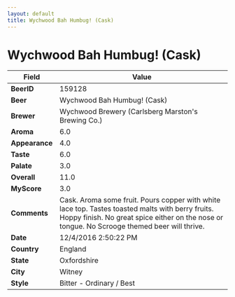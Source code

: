 ```yaml
---
layout: default
title: Wychwood Bah Humbug! (Cask)
---
```


# Wychwood Bah Humbug! (Cask)

| Field         | Value     |
|---------------|-----------|
| **BeerID** | 159128 |
| **Beer** | Wychwood Bah Humbug! (Cask) |
| **Brewer** | Wychwood Brewery (Carlsberg Marston&#39;s Brewing Co.) |
| **Aroma** | 6.0 |
| **Appearance** | 4.0 |
| **Taste** | 6.0 |
| **Palate** | 3.0 |
| **Overall** | 11.0 |
| **MyScore** | 3.0 |
| **Comments** | Cask. Aroma some fruit. Pours copper with white lace top. Tastes toasted malts with berry fruits. Hoppy finish. No great spice either on the nose or tongue. No Scrooge themed beer will thrive.  |
| **Date** | 12/4/2016 2:50:22 PM |
| **Country** | England |
| **State** | Oxfordshire |
| **City** | Witney |
| **Style** | Bitter - Ordinary / Best |
